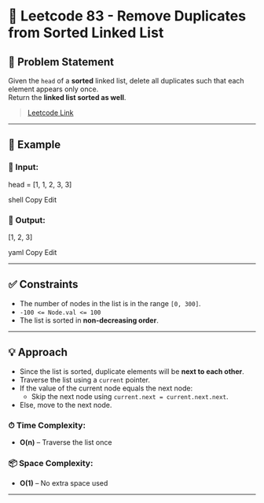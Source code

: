 # 🧠 Leetcode 83 - Remove Duplicates from Sorted Linked List

## 📌 Problem Statement

Given the `head` of a **sorted** linked list, delete all duplicates such that each element appears only once.  
Return the **linked list sorted as well**.

> [Leetcode Link](https://leetcode.com/problems/remove-duplicates-from-sorted-list/)

---

## 🧪 Example

### 🔹 Input:
head = [1, 1, 2, 3, 3]

shell
Copy
Edit

### 🔹 Output:
[1, 2, 3]

yaml
Copy
Edit

---

## ✅ Constraints

- The number of nodes in the list is in the range `[0, 300]`.
- `-100 <= Node.val <= 100`
- The list is sorted in **non-decreasing order**.

---

## 💡 Approach

- Since the list is sorted, duplicate elements will be **next to each other**.
- Traverse the list using a `current` pointer.
- If the value of the current node equals the next node:
  - Skip the next node using `current.next = current.next.next`.
- Else, move to the next node.

### ⏱ Time Complexity:
- **O(n)** – Traverse the list once

### 📦 Space Complexity:
- **O(1)** – No extra space used

---
